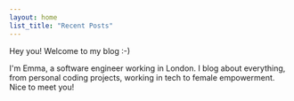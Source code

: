```yaml
---
layout: home
list_title: "Recent Posts"
---
```


Hey you! Welcome to my blog :-)

I'm Emma, a software engineer working in London. I blog about everything, from personal coding projects, working in tech to female empowerment. Nice to meet you!
